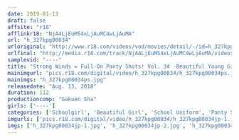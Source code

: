```yaml
---
date: 2019-01-13
draft: false
affsite: "r18"
afflinkr18: "NjA4LjEuMS4xLjAuMC4wLjAuMA"
url: "h_327kpg00034"
urloriginal: "http://www.r18.com/videos/vod/movies/detail/-/id=h_327kpg00034"
urlfinal: "http://media.r18.com/track/NjA4LjEuMS4xLjAuMC4wLjAuMA/videos/vod/movies/detail/-/id=h_327kpg00034"
samplevid: "----"
title: "Strong Winds = Full-On Panty Shots! Vol. 34 -Beautiful Young Girl In Uniform Ahead Of Her Time Strong Wind Photo Shoot Special-"
mainimgurl: "pics.r18.com/digital/video/h_327kpg00034/h_327kpg00034ps.jpg"
mainimgs: "h_327kpg00034ps.jpg"
releasedate: "Aug. 13, 2018"
duration: 112
productioncomp: "Gakuen Sha"
girls: ['----']
categories: ['Schoolgirl', 'Beautiful Girl', 'School Uniform', 'Panty Shot', 'Voyeur']
imgurls: ['pics.r18.com/digital/video/h_327kpg00034/h_327kpg00034jp-1.jpg', 'pics.r18.com/digital/video/h_327kpg00034/h_327kpg00034jp-2.jpg', 'pics.r18.com/digital/video/h_327kpg00034/h_327kpg00034jp-3.jpg', 'pics.r18.com/digital/video/h_327kpg00034/h_327kpg00034jp-4.jpg', 'pics.r18.com/digital/video/h_327kpg00034/h_327kpg00034jp-5.jpg', 'pics.r18.com/digital/video/h_327kpg00034/h_327kpg00034jp-6.jpg', 'pics.r18.com/digital/video/h_327kpg00034/h_327kpg00034jp-7.jpg', 'pics.r18.com/digital/video/h_327kpg00034/h_327kpg00034jp-8.jpg', 'pics.r18.com/digital/video/h_327kpg00034/h_327kpg00034jp-9.jpg', 'pics.r18.com/digital/video/h_327kpg00034/h_327kpg00034jp-10.jpg', 'pics.r18.com/digital/video/h_327kpg00034/h_327kpg00034jp-11.jpg', 'pics.r18.com/digital/video/h_327kpg00034/h_327kpg00034jp-12.jpg', 'pics.r18.com/digital/video/h_327kpg00034/h_327kpg00034jp-13.jpg', 'pics.r18.com/digital/video/h_327kpg00034/h_327kpg00034jp-14.jpg', 'pics.r18.com/digital/video/h_327kpg00034/h_327kpg00034jp-15.jpg', 'pics.r18.com/digital/video/h_327kpg00034/h_327kpg00034jp-16.jpg', 'pics.r18.com/digital/video/h_327kpg00034/h_327kpg00034jp-17.jpg', 'pics.r18.com/digital/video/h_327kpg00034/h_327kpg00034jp-18.jpg', 'pics.r18.com/digital/video/h_327kpg00034/h_327kpg00034jp-19.jpg', 'pics.r18.com/digital/video/h_327kpg00034/h_327kpg00034jp-20.jpg']
imgs: ['h_327kpg00034jp-1.jpg', 'h_327kpg00034jp-2.jpg', 'h_327kpg00034jp-3.jpg', 'h_327kpg00034jp-4.jpg', 'h_327kpg00034jp-5.jpg', 'h_327kpg00034jp-6.jpg', 'h_327kpg00034jp-7.jpg', 'h_327kpg00034jp-8.jpg', 'h_327kpg00034jp-9.jpg', 'h_327kpg00034jp-10.jpg', 'h_327kpg00034jp-11.jpg', 'h_327kpg00034jp-12.jpg', 'h_327kpg00034jp-13.jpg', 'h_327kpg00034jp-14.jpg', 'h_327kpg00034jp-15.jpg', 'h_327kpg00034jp-16.jpg', 'h_327kpg00034jp-17.jpg', 'h_327kpg00034jp-18.jpg', 'h_327kpg00034jp-19.jpg', 'h_327kpg00034jp-20.jpg']
---
```


